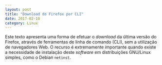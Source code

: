 ```yaml
---
layout: post
title: "Download do Firefox por CLI"
date: 2017-02-18
category: Linux
---
```


Este texto apresenta uma forma de efetuar o _download_ da última versão do Firefox, através de ferramentas de linha de comando (CLI), sem a utilização de navegadores Web. O recurso é extremamente importante quando existe a necessidade de instalação deste _software_ em distribuições GNU/Linux simples, como o Debian `netinst`.
